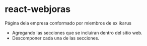 # react-webjoras
Página dela empresa conformado por miembros de ex ikarus
 - Agregando las secciones que se incluiran dentro del sitio web.
 - Descomponer cada una de las secciones.